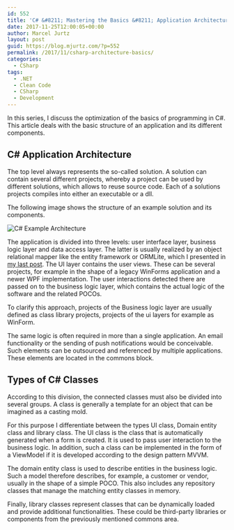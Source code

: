 ```yaml
---
id: 552
title: 'C# &#8211; Mastering the Basics &#8211; Application Architecture'
date: 2017-11-25T12:00:05+00:00
author: Marcel Jurtz
layout: post
guid: https://blog.mjurtz.com/?p=552
permalink: /2017/11/csharp-architecture-basics/
categories:
  - CSharp
tags:
  - .NET
  - Clean Code
  - CSharp
  - Development
---
```

In this series, I discuss the optimization of the basics of programming in C#. This article deals with the basic structure of an application and its different components.

## C# Application Architecture

The top level always represents the so-called solution. A solution can contain several different projects, whereby a project can be used by different solutions, which allows to reuse source code. Each of a solutions projects compiles into either an executable or a dll.

The following image shows the structure of an example solution and its components.

![C# Example Architecture](csharp_example_architecture.png)

The application is divided into three levels: user interface layer, business logic layer and data access layer. The latter is usually realized by an object relational mapper like the entity framework or ORMLite, which I presented in [my last post](https://blog.mjurtz.com/2017/11/what-is-servicestack/). The UI layer contains the user views. These can be several projects, for example in the shape of a legacy WinForms application and a newer WPF implementation. The user interactions detected there are passed on to the business logic layer, which contains the actual logic of the software and the related POCOs.

To clarify this approach, projects of the Business logic layer are usually defined as class library projects, projects of the ui layers for example as WinForm.

The same logic is often required in more than a single application. An email functionality or the sending of push notifications would be conceivable. Such elements can be outsourced and referenced by multiple applications. These elements are located in the commons block.

## Types of C# Classes

According to this division, the connected classes must also be divided into several groups. A class is generally a template for an object that can be imagined as a casting mold.

For this purpose I differentiate between the types UI class, Domain entity class and library class. The UI class is the class that is automatically generated when a form is created. It is used to pass user interaction to the business logic. In addition, such a class can be implemented in the form of a ViewModel if it is developed according to the design pattern MVVM.

The domain entity class is used to describe entities in the business logic. Such a model therefore describes, for example, a customer or vendor, usually in the shape of a simple POCO. This also includes any repository classes that manage the matching entity classes in memory.

Finally, library classes represent classes that can be dynamically loaded and provide additional functionalities. These could be third-party libraries or components from the previously mentioned commons area.